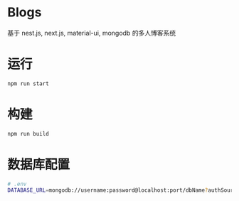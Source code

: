 # Blogs

基于 nest.js, next.js, material-ui, mongodb 的多人博客系统

# 运行

```sh
npm run start
```

# 构建

```sh
npm run build
```

# 数据库配置

```sh
# .env
DATABASE_URL=mongodb://username:password@localhost:port/dbName?authSource=dbName
```
